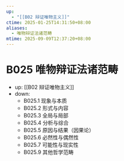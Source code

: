 ```yaml
---
up:
  - "[[B02 辩证唯物主义]]"
ctime: 2025-01-25T14:31:50+08:00
aliases:
  - 唯物辩证法诸范畴
mtime: 2025-09-09T12:37:20+08:00
---
```


# B025 唯物辩证法诸范畴

- up: [[B02 辩证唯物主义]]
- down:	
	- B025.1 现象与本质
	- B025.2 形式与内容
	- B025.3 全局与局部
	- B025.4 分析与综合
	- B025.5 原因与结果（因果论）
	- B025.6 必然性与偶然性
	- B025.7 可能性与现实性
	- B025.9 其他哲学范畴
	

